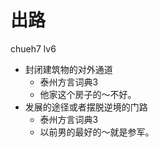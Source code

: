 # 出路
chueh7 lv6
+ 封闭建筑物的对外通道
  * 泰州方言词典3
  - 他家这个房子的～不好。
+ 发展的途径或者摆脱逆境的门路
  * 泰州方言词典3
  - 以前男的最好的～就是参军。
